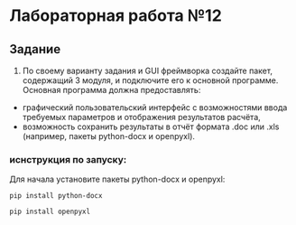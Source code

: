 # Лабораторная работа №12
## Задание 

1. По своему варианту задания и GUI фреймворка создайте пакет, содержащий 3 модуля, и подключите его к основной программе. Основная программа должна предоставлять:

- графический пользовательский интерфейс с возможностями ввода требуемых параметров и отображения результатов расчёта,
- возможность сохранить результаты в отчёт формата .doc или .xls (например, пакеты python-docx и openpyxl).






### иснструкция по запуску:
Для начала установите пакеты python-docx и openpyxl:
```
pip install python-docx
```

```
pip install openpyxl
```

